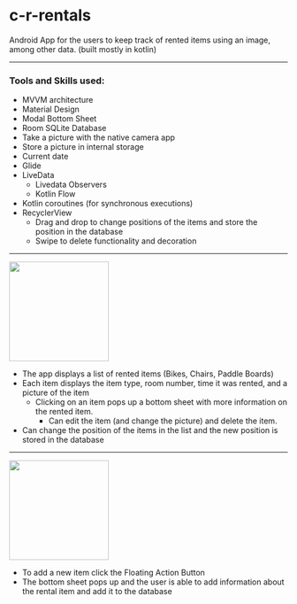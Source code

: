 # c-r-rentals

Android App for the users to keep track of rented items using an image, among other data. (built mostly in kotlin)

---

### Tools and Skills used:

- MVVM architecture
- Material Design
- Modal Bottom Sheet
- Room SQLite Database
- Take a picture with the native camera app
- Store a picture in internal storage
- Current date
- Glide
- LiveData
  - Livedata Observers
  - Kotlin Flow
- Kotlin coroutines (for synchronous executions)
- RecyclerView
  - Drag and drop to change positions of the items and store the position in the database
  - Swipe to delete functionality and decoration

---

<img width=180 src="https://user-images.githubusercontent.com/79296181/183285528-196ec090-ff85-4a1c-886b-e43677df55f8.gif" />

- The app displays a list of rented items (Bikes, Chairs, Paddle Boards)
- Each item displays the item type, room number, time it was rented, and a picture of the item
  - Clicking on an item pops up a bottom sheet with more information on the rented item.
    - Can edit the item (and change the picture) and delete the item.
- Can change the position of the items in the list and the new position is stored in the database

---

<img width=180 src="https://user-images.githubusercontent.com/79296181/183285510-cbbb301a-f828-4c8b-8020-4ed4b40741f3.gif" />

- To add a new item click the Floating Action Button
- The bottom sheet pops up and the user is able to add information about the rental item and add it to the database
